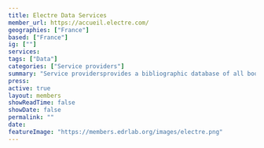 ```yaml
---
title: Electre Data Services
member_url: https://accueil.electre.com/
geographies: ["France"]
based: ["France"]
ig: [""] 
services: 
tags: ["Data"]
categories: ["Service providers"]
summary: "Service providersprovides a bibliographic database of all books produced in France."
press:
active: true
layout: members
showReadTime: false
showDate: false
permalink: ""
date: 
featureImage: "https://members.edrlab.org/images/electre.png"
---
```

